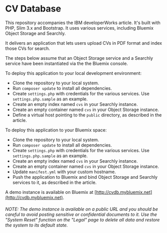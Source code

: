 # CV Database

This repository accompanies the IBM developerWorks article. It's built with PHP, Slim 3.x and Bootstrap. It uses various services, including Bluemix Object Storage and Searchly. 

It delivers an application that lets users upload CVs in PDF format and index those CVs for search.

The steps below assume that an Object Storage service and a Searchly service have been instantiated via the the Bluemix console.

To deploy this application to your local development environment:

 * Clone the repository to your local system.
 * Run `composer update` to install all dependencies.
 * Create `settings.php` with credentials for the various services. Use `settings.php.sample` as an example.
 * Create an empty index named `cvs` in your Searchly instance.
 * Create an empty container named `cvs` in your Object Storage instance.
 * Define a virtual host pointing to the `public` directory, as described in the article.
 
To deploy this application to your Bluemix space:

 * Clone the repository to your local system.
 * Run `composer update` to install all dependencies.
 * Create `settings.php` with credentials for the various services. Use `settings.php.sample` as an example.
 * Create an empty index named `cvs` in your Searchly instance.
 * Create an empty container named `cvs` in your Object Storage instance.
 * Update `manifest.yml` with your custom hostname.
 * Push the application to Bluemix and bind Object Storage and Searchly services to it, as described in the article.
 
A demo instance is available on Bluemix at [http://cvdb.mybluemix.net](http://cvdb.mybluemix.net).

###### NOTE: The demo instance is available on a public URL and you should be careful to avoid posting sensitive or confidential documents to it. Use the "System Reset" function on the "Legal" page to delete all data and restore the system to its default state.
